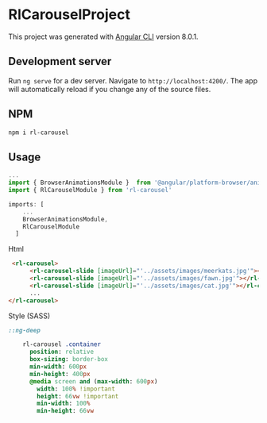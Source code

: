 # RlCarouselProject

This project was generated with [Angular CLI](https://github.com/angular/angular-cli) version 8.0.1.

## Development server

Run `ng serve` for a dev server. Navigate to `http://localhost:4200/`. The app will automatically reload if you change any of the source files.


## NPM

```bash
npm i rl-carousel
````


## Usage
```typescript
...
import { BrowserAnimationsModule }  from '@angular/platform-browser/animations';
import { RlCarouselModule } from 'rl-carousel'

imports: [
    ... 
    BrowserAnimationsModule,   
    RlCarouselModule
  ]
````

Html

```html
 <rl-carousel>
      <rl-carousel-slide [imageUrl]="'../assets/images/meerkats.jpg'"></rl-carousel-slide>
      <rl-carousel-slide [imageUrl]="'../assets/images/fawn.jpg'"></rl-carousel-slide>
      <rl-carousel-slide [imageUrl]="'../assets/images/cat.jpg'"></rl-carousel-slide>
      ...
</rl-carousel>
````

Style (SASS)

```sass
::ng-deep  

    rl-carousel .container
      position: relative
      box-sizing: border-box
      min-width: 600px
      min-height: 400px
      @media screen and (max-width: 600px)
        width: 100% !important
        height: 66vw !important
        min-width: 100%
        min-height: 66vw
````
